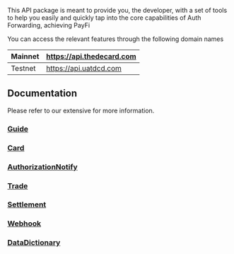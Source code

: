 This API package is meant to provide you, the developer, with a set of tools to help you easily and quickly tap into the core capabilities of Auth Forwarding, achieving PayFi

You can access the relevant features through the following domain names

| Mainnet | https://api.thedecard.com |
|---------|---------------------------|
| Testnet | https://api.uatdcd.com    |


## Documentation

Please refer to our extensive for more information.

### [Guide](Guides/Guide.md)

### [Card](Business%20Models/Card/Card.md)

### [AuthorizationNotify](Business%20Models/Authorization%20Notify/AuthorizationNotify.md)

### [Trade](Business%20Models/Trade/Trade.md)

### [Settlement](Business%20Models/Settlement%20file/Settlement.md)

### [Webhook](Business%20Models/Webhook/Webhook.md)

### [DataDictionary](Business%20Models/Data%20dictionary/DataDictionary.md)